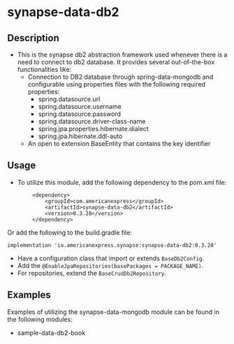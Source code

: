 # synapse-data-db2

## Description

- This is the synapse db2 abstraction framework used whenever there is a need to connect to
  db2 database. It provides several out-of-the-box functionalities like:
    - Connection to DB2 database through spring-data-mongodb and configurable 
  using properties files with the following required properties:
      - spring.datasource.url
      - spring.datasource.username
      - spring.datasource.password
      - spring.datasource.driver-class-name
      - spring.jpa.properties.hibernate.dialect
      - spring.jpa.hibernate.ddl-auto
  - An open to extension BaseEntity that contains the key identifier

## Usage
- To utilize this module, add the following dependency to the pom.xml file:
```
        <dependency>
            <groupId>com.americanexpress</groupId>
            <artifactId>synapse-data-db2</artifactId>
            <version>0.3.28</version>
        </dependency>
```
Or add the following to the build.gradle file:
```
implementation 'io.americanexpress.synapse:synapse-data-db2:0.3.28'
```
- Have a configuration class that import or extends `BaseDb2Config`.
- Add the `@EnableJpaRepositories(basePackages = PACKAGE_NAME)`.
- For repositories, extend the `BaseCrudDb2Repository`.


## Examples
Examples of utilizing the synapse-data-mongodb module can be found in the following modules:
- sample-data-db2-book